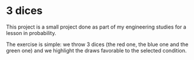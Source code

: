# 3 dices
This project is a small project done as part of my engineering studies for a lesson in probability. 

The exercise is simple: we throw 3 dices (the red one, the blue one and the green one) and we highlight the draws favorable to the selected condition.
